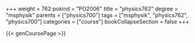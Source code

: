 +++
weight = 762
pokind = "PO2006"
title = "physics762"
degree = "msphysik"
parents = ["physics700"]
tags = ["msphysik", "physics762", "physics700"]
categories = ["course"]
bookCollapseSection = false
+++

{{< genCoursePage >}}
